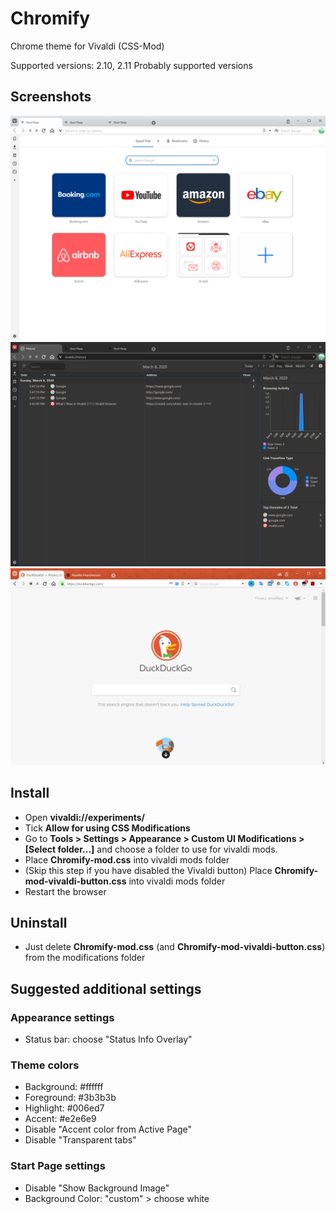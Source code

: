 # Chromify
Chrome theme for Vivaldi (CSS-Mod)

Supported versions: 2.10, 2.11
Probably supported versions

## Screenshots
![New tab](https://raw.githubusercontent.com/Cavallium/vivaldi-mod-chromify/master/screenshots/new-preview2.png)
![New tab](https://raw.githubusercontent.com/Cavallium/vivaldi-mod-chromify/master/screenshots/black.png)
![New tab](https://raw.githubusercontent.com/Cavallium/vivaldi-mod-chromify/master/screenshots/new-preview.png)

## Install
- Open **vivaldi://experiments/**
- Tick **Allow for using CSS Modifications**
- Go to **Tools > Settings > Appearance > Custom UI Modifications > \[Select folder...\]** and choose a folder to use for vivaldi mods.
- Place **Chromify-mod.css** into vivaldi mods folder
- (Skip this step if you have disabled the Vivaldi button) Place **Chromify-mod-vivaldi-button.css** into vivaldi mods folder
- Restart the browser

## Uninstall
- Just delete **Chromify-mod.css** (and **Chromify-mod-vivaldi-button.css**) from the modifications folder

## Suggested additional settings
### Appearance settings
- Status bar: choose "Status Info Overlay"
### Theme colors
- Background: #ffffff
- Foreground: #3b3b3b
- Highlight: #006ed7
- Accent: #e2e6e9
- Disable "Accent color from Active Page"
- Disable "Transparent tabs"
### Start Page settings
- Disable "Show Background Image"
- Background Color: "custom" > choose white
